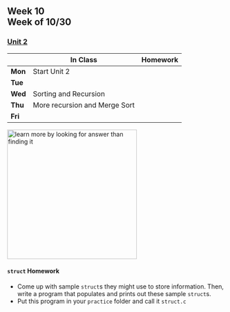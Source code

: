 ## Week 10 <br>Week of 10/30

### [Unit 2](/apcsp/curriculum/2)

  |       |In Class               |Homework   |
  |-------|---------              |---------  |
  |**Mon**|Start Unit 2 | |
  |**Tue**| | |
  |**Wed**|Sorting and Recursion | |
  |**Thu**|More recursion and Merge Sort | |
  |**Fri**| | |


<meta http-equiv="refresh" content="300"/>

<img src="https://pbs.twimg.com/media/Dqc1eRnXgAAAiR1.jpg" alt="learn more by looking for answer than finding it" height="300">

#### `struct` Homework
- Come up with sample `struct`s they might use to store information. Then, write a program that populates and prints out these sample `struct`s.
- Put this program in your `practice` folder and call it `struct.c`